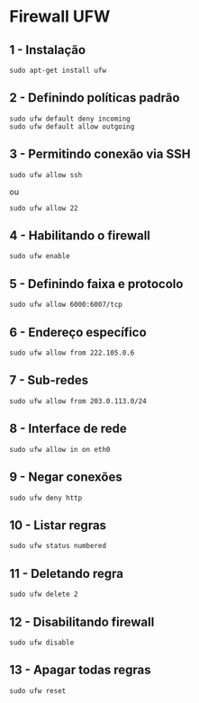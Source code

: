# Firewall UFW

## 1 - Instalação
```
sudo apt-get install ufw
```

## 2 - Definindo políticas padrão
```
sudo ufw default deny incoming
sudo ufw default allow outgoing
```

## 3 - Permitindo conexão via SSH
```
sudo ufw allow ssh
```
ou 
```
sudo ufw allow 22
```

## 4 - Habilitando o firewall
```
sudo ufw enable
```

## 5 - Definindo faixa e protocolo
```
sudo ufw allow 6000:6007/tcp
```

## 6 - Endereço específico
```
sudo ufw allow from 222.105.0.6
```

## 7 - Sub-redes
```
sudo ufw allow from 203.0.113.0/24
```

## 8 - Interface de rede
```
sudo ufw allow in on eth0
```

## 9 - Negar conexões
```
sudo ufw deny http
```

## 10 - Listar regras
```
sudo ufw status numbered
```

## 11 - Deletando regra
```
sudo ufw delete 2
```

## 12 - Disabilitando firewall
```
sudo ufw disable
```

## 13 - Apagar todas regras
```
sudo ufw reset
```
